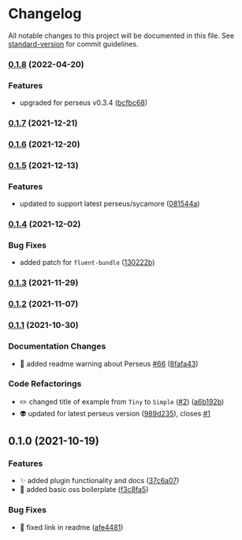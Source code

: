 # Changelog

All notable changes to this project will be documented in this file. See [standard-version](https://github.com/conventional-changelog/standard-version) for commit guidelines.

### [0.1.8](https://github.com/arctic-hen7/perseus-size-opt/compare/v0.1.7...v0.1.8) (2022-04-20)


### Features

* upgraded for perseus v0.3.4 ([bcfbc68](https://github.com/arctic-hen7/perseus-size-opt/commit/bcfbc68ace29b7fd15f1ed7ef70dc7930cb65b45))

### [0.1.7](https://github.com/arctic-hen7/perseus-size-opt/compare/v0.1.6...v0.1.7) (2021-12-21)

### [0.1.6](https://github.com/arctic-hen7/perseus-size-opt/compare/v0.1.5...v0.1.6) (2021-12-20)

### [0.1.5](https://github.com/arctic-hen7/perseus-size-opt/compare/v0.1.4...v0.1.5) (2021-12-13)


### Features

* updated to support latest perseus/sycamore ([081544a](https://github.com/arctic-hen7/perseus-size-opt/commit/081544a7a9d7ab4040415847036a9dd3bf3a29e0))

### [0.1.4](https://github.com/arctic-hen7/perseus-size-opt/compare/v0.1.3...v0.1.4) (2021-12-02)


### Bug Fixes

* added patch for `fluent-bundle` ([130222b](https://github.com/arctic-hen7/perseus-size-opt/commit/130222b7596082a79d0973f17b3990e66ddfd4b6))

### [0.1.3](https://github.com/arctic-hen7/perseus-size-opt/compare/v0.1.2...v0.1.3) (2021-11-29)

### [0.1.2](https://github.com/arctic-hen7/perseus-size-opt/compare/v0.1.1...v0.1.2) (2021-11-07)

### [0.1.1](https://github.com/arctic-hen7/perseus-size-opt/compare/v0.1.0...v0.1.1) (2021-10-30)


### Documentation Changes

* 📝 added readme warning about Perseus [#66](https://github.com/arctic-hen7/perseus-size-opt/issues/66) ([8fafa43](https://github.com/arctic-hen7/perseus-size-opt/commit/8fafa43f6931e161f606e01bfcf1be5f703e3fc8))


### Code Refactorings

* ✏️ changed title of example from `Tiny` to `Simple` ([#2](https://github.com/arctic-hen7/perseus-size-opt/issues/2)) ([a6b192b](https://github.com/arctic-hen7/perseus-size-opt/commit/a6b192b0a170908049516186f319e611a03948e6))
* 👽️ updated for latest perseus version ([989d235](https://github.com/arctic-hen7/perseus-size-opt/commit/989d235b21eea45bc8a0273f3a9a248933db7330)), closes [#1](https://github.com/arctic-hen7/perseus-size-opt/issues/1)

## 0.1.0 (2021-10-19)


### Features

* ✨ added plugin functionality and docs ([37c6a07](https://github.com/arctic-hen7/perseus-size-opt/commit/37c6a07242c3787641d36d09bb749d0b8ab5d9f8))
* 🎉 added basic oss boilerplate ([f3c8fa5](https://github.com/arctic-hen7/perseus-size-opt/commit/f3c8fa54255bcaa6b5a55024f45c668623bc116b))


### Bug Fixes

* 📝 fixed link in readme ([afe4481](https://github.com/arctic-hen7/perseus-size-opt/commit/afe448143e9fd6765e3a900fa69a18c45dec733f))
